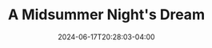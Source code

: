 ---
title: A Midsummer Night's Dream
published: false
Theatre: Apex Theatre Studio
Venue: Apex Theatre Studio
Season: 12
date: 2024-06-17T20:28:03-04:00
opening_date: 2025-06-14
closing_date: 2025-06-22
showtimes:
  - 2025-06-14 19:30:00
  - 2025-06-15 14:00:00
  - 2025-06-20 19:30:00
  - 2025-06-21 19:30:00
  - 2025-06-22 14:00:00
featured_image: 
featured_image_alt: 
featured_image_caption: 
featured_image_attr: 
featured_image_attr_link: 
program:
Website: 
Tickets: 
show_details: 
cast:
crew:
orchestra:
genres: 
Description: 
---